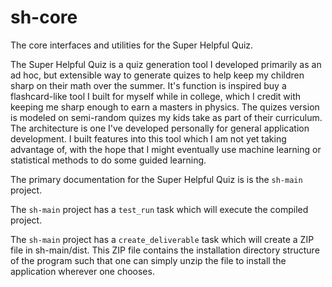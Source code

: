 # sh-core
The core interfaces and utilities for the Super Helpful Quiz.

The Super Helpful Quiz is a quiz generation tool I developed primarily as an ad hoc, but extensible way to generate quizes to help keep my children sharp on their math over the summer. It's function is inspired buy a flashcard-like tool I built for myself while in college, which I credit with keeping me sharp enough to earn a masters in physics. The quizes version is modeled on semi-random quizes my kids take as part of their curriculum. The architecture is one I've developed personally for general application development. I built features into this tool which I am not yet taking advantage of, with the hope that I might eventually use machine learning or statistical methods to do some guided learning.

The primary documentation for the Super Helpful Quiz is is the `sh-main` project. 

The `sh-main` project has a `test_run` task which will execute the compiled project.

The `sh-main` project has a `create_deliverable` task which will create a ZIP file in sh-main/dist. This ZIP file contains the installation directory structure of the program such that one can simply unzip the file to install the application wherever one chooses.
